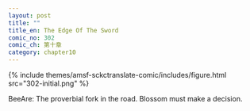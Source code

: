```yaml
---
layout: post
title: ""
title_en: The Edge Of The Sword
comic_no: 302
comic_ch: 第十章
category: chapter10
---
```

{% include themes/amsf-sckctranslate-comic/includes/figure.html src="302-initial.png" %}

BeeAre: The proverbial fork in the road. Blossom must make a decision. 

